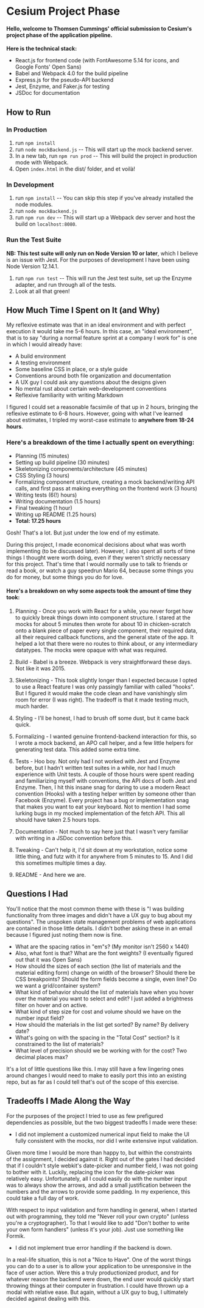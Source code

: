 # Cesium Project Phase

#### Hello, welcome to Thomsen Cummings' official submission to Cesium's project phase of the application pipeline.

**Here is the technical stack:**

- React.js for frontend code (with FontAwesome 5.14 for icons, and Google Fonts' Open Sans)
- Babel and Webpack 4.0 for the build pipeline
- Express.js for the pseudo-API backend
- Jest, Enzyme, and Faker.js for testing
- JSDoc for documentation

## How to Run

### In Production

1. run `npm install`
2. run `node mockBackend.js` -- This will start up the mock backend server.
3. In a new tab, run `npm run prod` -- This will build the project in production mode with Webpack.
4. Open `index.html` in the dist/ folder, and et voilà!

### In Development

1. run `npm install` -- You can skip this step if you've already installed the node modules.
2. run `node mockBackend.js`
3. run `npm run dev` -- This will start up a Webpack dev server and host the build on `localhost:8080`.

### Run the Test Suite

**NB: This test suite will only run on Node Version 10 or later**, which I believe is an issue with Jest. For the purposes of development I have been using Node Version 12.14.1.

1. run `npm run test` -- This will run the Jest test suite, set up the Enzyme adapter, and run through all of the tests.
2. Look at all that green!

## How Much Time I Spent on It (and Why)

My reflexive estimate was that in an ideal environment and with perfect execution it would take me 5-6 hours. In this case, an "ideal environment", that is to say "during a normal feature sprint at a company I work for" is one in which I would already have:

- A build environment
- A testing environment
- Some baseline CSS in place, or a style guide
- Conventions around both file organization and documentation
- A UX guy I could ask any questions about the designs given
- No mental rust about certain web-development conventions
- Reflexive familiarity with writing Markdown

I figured I could set a reasonable facsimile of that up in 2 hours, bringing the reflexive estimate to 6-8 hours. However, going with what I've learned about estimates, I tripled my worst-case estimate to **anywhere from 18-24 hours**.

### Here's a breakdown of the time I actually spent on everything:

- Planning (15 minutes)
- Setting up build pipeline (30 minutes)
- Skeletonizing components/architecture (45 minutes)
- CSS Styling (3 hours)
- Formalizing component structure, creating a mock backend/writing API calls, and first pass at making everything on the frontend work (3 hours)
- Writing tests (6(!) hours)
- Writing documentation (1.5 hours)
- Final tweaking (1 hour)
- Writing up README (1.25 hours)
- **Total: 17.25 hours**

Gosh! That's a lot. But just under the low end of my estimate.

During this project, I made economical decisions about what was worth implementing (to be discussed later). However, I also spent all sorts of time things I thought were worth doing, even if they weren't strictly necessary for this project. That's time that I would normally use to talk to friends or read a book, or watch a guy speedrun Mario 64, because some things you do for money, but some things you do for love.

#### Here's a breakdown on why some aspects took the amount of time they took:

1. Planning - Once you work with React for a while, you never forget how to quickly break things down into component structure. I stared at the mocks for about 5 minutes then wrote for about 10 in chicken-scratch onto a blank piece of paper every single component, their required data, all their required callback functions, and the general state of the app. It helped a lot that there were no routes to think about, or any intermediary datatypes. The mocks were opaque with what was required.

2. Build - Babel is a breeze. Webpack is very straightforward these days. Not like it was 2015.

3. Skeletonizing - This took slightly longer than I expected because I opted to use a React feature I was only passingly familiar with called "hooks". But I figured it would make the code clean and have vanishingly slim room for error (I was right). The tradeoff is that it made testing much, much harder.

4. Styling - I'll be honest, I had to brush off some dust, but it came back quick.

5. Formalizing - I wanted genuine frontend-backend interaction for this, so I wrote a mock backend, an APO call helper, and a few little helpers for generating test data. This added some extra time.

6. Tests - Hoo boy. Not only had I not worked with Jest and Enzyme before, but I hadn't written test suites in a while, nor had I much experience with Unit tests. A couple of those hours were spent reading and familiarizing myself with conventions, the API docs of both Jest and Enzyme. Then, I hit this insane snag for daring to use a modern React convention (Hooks) with a testing helper written by someone other than Facebook (Enzyme). Every project has a bug or implementation snag that makes you want to eat your keyboard. Not to mention I had some lurking bugs in my mocked implementation of the fetch API. This all should have taken 2.5 hours tops.

7. Documentation - Not much to say here just that I wasn't very familiar with writing in a JSDoc convention before this.

8. Tweaking - Can't help it, I'd sit down at my workstation, notice some little thing, and futz with it for anywhere from 5 minutes to 15. And I did this sometimes multiple times a day.

9. README - And here we are.

## Questions I Had

You'll notice that the most common theme with these is "I was building functionality from three images and didn't have a UX guy to bug about my questions". The unspoken state management problems of web applications are contained in those little details. I didn't bother asking these in an email because I figured just noting them now is fine.

- What are the spacing ratios in "em"s? (My monitor isn't 2560 x 1440)
- Also, what font is that? What are the font weights? (I eventually figured out that it was Open Sans)
- How should the sizes of each section (the list of materials and the material editing form) change on width of the browser? Should there be CSS breakpoints? Should the form fields become a single, even line? Do we want a grid/container system?
- What kind of behavior should the list of materials have when you hover over the material you want to select and edit? I just added a brightness filter on hover and on active.
- What kind of step size for cost and volume should we have on the number input field?
- How should the materials in the list get sorted? By name? By delivery date?
- What's going on with the spacing in the "Total Cost" section? Is it constrained to the list of materials?
- What level of precision should we be working with for the cost? Two decimal places max?

It's a lot of little questions like this. I may still have a few lingering ones around changes I would need to make to easily port this into an existing repo, but as far as I could tell that's out of the scope of this exercise.

## Tradeoffs I Made Along the Way

For the purposes of the project I tried to use as few prefigured dependencies as possible, but the two biggest tradeoffs I made were these:

- I did not implement a customized numerical input field to make the UI fully consistent with the mocks, nor did I write extensive input validation.

Given more time I would be more than happy to, but within the constraints of the assignment, I decided against it. Right out of the gates I had decided that if I couldn't style webkit's date-picker and number field, I was not going to bother with it. Luckily, replacing the icon for the date-picker was relatively easy. Unfortunately, all I could easily do with the number input was to always show the arrows, and add a small justification between the numbers and the arrows to provide some padding. In my experience, this could take a full day of work.

With respect to input validation and form handling in general, when I started out with programming, they told me "Never roll your own crypto" (unless you're a cryptographer). To that I would like to add "Don't bother to write your own form handlers" (unless it's your job). Just use something like Formik.

- I did not implement true error handling if the backend is down.

In a real-life situation, this is not a "Nice to Have". One of the worst things you can do to a user is to allow your application to be unresponsive in the face of user action. Were this a truly productionized product, and for whatever reason the backend were down, the end user would quickly start throwing things at their computer in frustration. I could have thrown up a modal with relative ease. But again, without a UX guy to bug, I ultimately decided against dealing with this.
